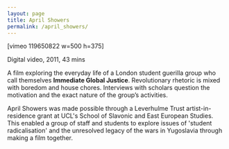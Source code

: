 ```yaml
---
layout: page
title: April Showers
permalink: /april_showers/
---
```


[vimeo 119650822 w=500 h=375]

Digital video, 2011, 43 mins

A film exploring the everyday life of a London student guerilla group who call themselves **Immediate Global Justice**. Revolutionary rhetoric is mixed with boredom and house chores. Interviews with scholars question the motivation and the exact nature of the group’s activities. 

April Showers was made possible through a Leverhulme Trust artist-in-residence grant at UCL's School of Slavonic and East European Studies. This enabled a group of staff and students to explore issues of 'student radicalisation' and the unresolved legacy of the wars in Yugoslavia through making a film together.

